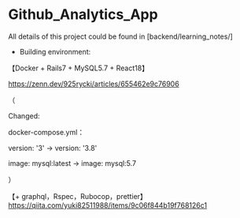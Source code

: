 # Github_Analytics_App

All details of this project could be found in [backend/learning_notes/]

- Building environment:

【Docker + Rails7 + MySQL5.7 + React18】

https://zenn.dev/925rycki/articles/655462e9c76906

（

Changed:

docker-compose.yml：

version: '3' -> version: '3.8'

image: mysql:latest -> image: mysql:5.7

）

【+ graphql，Rspec，Rubocop，prettier】  
https://qiita.com/yuki82511988/items/9c06f844b19f768126c1
